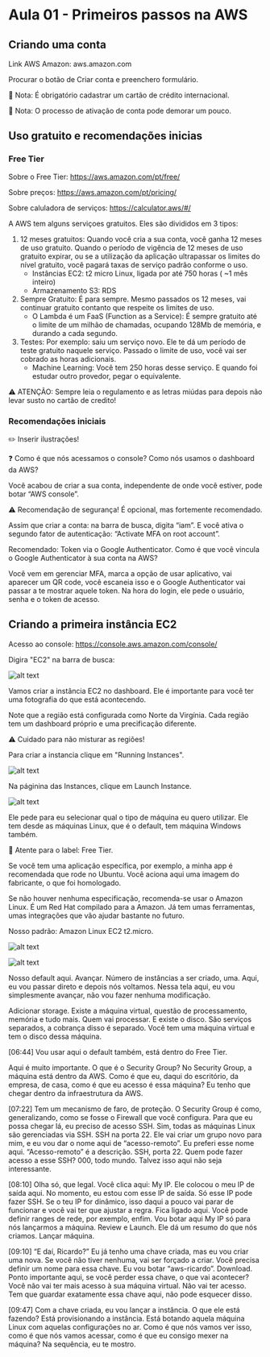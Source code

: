 # Aula 01 - Primeiros passos na AWS

## Criando uma conta

Link AWS Amazon: aws.amazon.com

Procurar o botão de Criar conta e preenchero formulário.

:pushpin: Nota: É obrigatório cadastrar um cartão de crédito internacional.

:pushpin: Nota: O processo de ativação de conta pode demorar um pouco.  

## Uso gratuito e recomendações inicias

### Free Tier

Sobre o Free Tier: https://aws.amazon.com/pt/free/

Sobre preços: https://aws.amazon.com/pt/pricing/

Sobre caluladora de serviços: https://calculator.aws/#/

A AWS tem alguns serviçoes gratuitos. Eles são divididos em 3 tipos:

  1. 12 meses gratuitos: Quando você cria a sua conta, você ganha 12 meses de uso gratuito. Quando o período de vigência de 12 meses de uso gratuito expirar, ou se a utilização da aplicação ultrapassar os limites do nível gratuito, você pagará taxas de serviço padrão conforme o uso.
      * Instâncias EC2:  t2 micro Linux, ligada por até 750 horas ( ~1 mês inteiro)
      * Armazenamento S3: RDS
  2. Sempre Gratuito: É para sempre. Mesmo passados os 12 meses, vai continuar gratuito contanto que respeite os limites de uso. 
      * O Lambda é um FaaS (Function as a Service): É sempre gratuito até o limite de um milhão de chamadas, ocupando 128Mb de memória, e durando a cada segundo.
  3. Testes: Por exemplo: saiu um serviço novo. Ele te dá um período de teste gratuito naquele serviço. Passado o limite de uso, você vai ser cobrado as horas adicionais.
      * Machine Learning: Você tem 250 horas desse serviço. E quando foi estudar outro provedor, pegar o equivalente.

:warning: ATENÇÃO: Sempre leia o regulamento e as letras miúdas para depois não levar susto no cartão de credito!

### Recomendações iniciais

:pencil2: Inserir ilustrações!

:question: Como é que nós acessamos o console? Como nós usamos o dashboard da AWS? 

Você acabou de criar a sua conta, independente de onde você estiver, pode botar “AWS console”.

:warning: Recomendação de segurança! É opcional, mas fortemente recomendado.

Assim que criar a conta: na barra de busca, digita “iam”. 
E você ativa o segundo fator de autenticação: “Activate MFA on root account”. 

Recomendado: Token via o Google Authenticator.
Como é que você vincula o Google Authenticator à sua conta na AWS? 

Você vem em gerenciar MFA, marca a opção de usar aplicativo, vai aparecer um QR code, você escaneia isso e o Google Authenticator vai passar a te mostrar aquele token. Na hora do login, ele pede o usuário, senha e o token de acesso. 

## Criando a primeira instância EC2

Acesso ao console: https://console.aws.amazon.com/console/

Digira "EC2" na barra de busca:

![alt text](https://github.com/asalunai/alura-deploy-amazon-ec2/main/a01pt05img1.PNG?raw=true)

Vamos criar a instância EC2 no dashboard. 
Ele é importante para você ter uma fotografia do que está acontecendo.

Note que a região está configurada como Norte da Virgínia. 
Cada região tem um dashboard próprio e uma precificação diferente. 

:warning: Cuidado para não misturar as regiões!

Para criar a instancia clique em "Running Instances".

![alt text](https://github.com/asalunai/alura-deploy-amazon-ec2/main/a01pt05img2.PNG?raw=true)

Na páginina das Instances, clique em Launch Instance.

![alt text](https://github.com/asalunai/alura-deploy-amazon-ec2/main/a01pt05img3.PNG?raw=true)

Ele pede para eu selecionar qual o tipo de máquina eu quero utilizar. 
Ele tem desde as máquinas Linux, que é o default, tem máquina Windows também. 

:pushpin: Atente para o label: Free Tier.

Se você tem uma aplicação específica, por exemplo, a minha app é recomendada que rode no Ubuntu. 
Você aciona aqui uma imagem do fabricante, o que foi homologado. 

Se não houver nenhuma especificação, recomenda-se usar o Amazon Linux. 
É um Red Hat compilado para a Amazon. 
Já tem umas ferramentas, umas integrações que vão ajudar bastante no futuro.

Nosso padrão: Amazon Linux EC2 t2.micro. 

![alt text](https://github.com/asalunai/alura-deploy-amazon-ec2/main/a01pt05img4.PNG?raw=true)

![alt text](https://github.com/asalunai/alura-deploy-amazon-ec2/main/a01pt05img5.PNG?raw=true)


Nosso default aqui. Avançar. Número de instâncias a ser criado, uma. Aqui, eu vou passar direto e depois nós voltamos. Nessa tela aqui, eu vou simplesmente avançar, não vou fazer nenhuma modificação. 

Adicionar storage. Existe a máquina virtual, questão de processamento, memória e tudo mais. Quem vai processar. E existe o disco. São serviços separados, a cobrança disso é separado. Você tem uma máquina virtual e tem o disco dessa máquina.

[06:44] Vou usar aqui o default também, está dentro do Free Tier.

Aqui é muito importante. O que é o Security Group? No Security Group, a máquina está dentro da AWS. Como é que eu, daqui do escritório, da empresa, de casa, como é que eu acesso é essa máquina? Eu tenho que chegar dentro da infraestrutura da AWS.

[07:22] Tem um mecanismo de faro, de proteção. O Security Group é como, generalizando, como se fosse o Firewall que você configura. Para que eu possa chegar lá, eu preciso de acesso SSH. Sim, todas as máquinas Linux são gerenciadas via SSH. SSH na porta 22. Ele vai criar um grupo novo para mim, e eu vou dar o nome aqui de “acesso-remoto”. Eu preferi esse nome aqui. “Acesso-remoto” é a descrição. SSH, porta 22. Quem pode fazer acesso a esse SSH? 000, todo mundo. Talvez isso aqui não seja interessante.

[08:10] Olha só, que legal. Você clica aqui: My IP. Ele colocou o meu IP de saída aqui. No momento, eu estou com esse IP de saída. Só esse IP pode fazer SSH. Se o teu IP for dinâmico, isso daqui a pouco vai parar de funcionar e você vai ter que ajustar a regra. Fica ligado aqui. Você pode definir ranges de rede, por exemplo, enfim. Vou botar aqui My IP só para nós lançarmos a máquina. Review e Launch. Ele dá um resumo do que nós criamos. Lançar máquina.

[09:10] “E daí, Ricardo?” Eu já tenho uma chave criada, mas eu vou criar uma nova. Se você não tiver nenhuma, vai ser forçado a criar. Você precisa definir um nome para essa chave. Eu vou botar “aws-ricardo”. Download. Ponto importante aqui, se você perder essa chave, o que vai acontecer? Você não vai ter mais acesso à sua máquina virtual. Não vai ter acesso. Tem que guardar exatamente essa chave aqui, não pode esquecer disso.

[09:47] Com a chave criada, eu vou lançar a instância. O que ele está fazendo? Está provisionando a instância. Está botando aquela máquina Linux com aquelas configurações no ar. Como é que nós vamos ver isso, como é que nós vamos acessar, como é que eu consigo mexer na máquina? Na sequência, eu te mostro.
